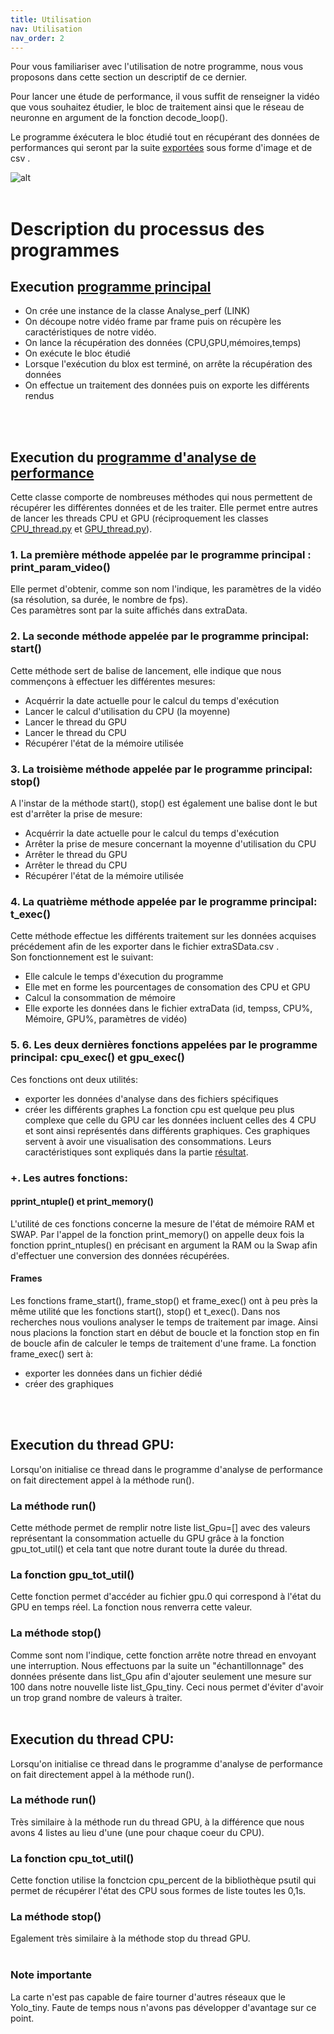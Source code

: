 ```yaml
---
title: Utilisation
nav: Utilisation
nav_order: 2
---
```

Pour vous familiariser avec l'utilisation de notre programme, nous vous proposons dans cette section un descriptif de ce dernier.

Pour lancer une étude de performance, il vous suffit de renseigner la vidéo que vous souhaitez étudier, le bloc de traitement ainsi que le réseau de neuronne en argument de la fonction decode_loop(). 

Le programme éxécutera le bloc étudié tout en récupérant des données de performances qui seront par la suite [exportées](https://nicomichelas.github.io/JekyllExample/R%C3%A9sultats.html) sous forme d'image et de csv .

![alt](Alrgorigramme1.png)
<br>
<br>

# Description du processus des programmes
## Execution [programme principal](https://github.com/USMB-NS/VideoAnalyticsRD/blob/master/Anal_perf.py)
* On crée une instance de la classe Analyse_perf (LINK)  
* On découpe notre vidéo frame par frame puis on récupère les caractéristiques de notre vidéo.
* On lance la récupération des données (CPU,GPU,mémoires,temps) 
* On exécute le bloc étudié
* Lorsque l'exécution du blox est terminé, on arrête la récupération des données
* On effectue un traitement des données puis on exporte les différents rendus
<br>
<br>

## Execution du [programme d'analyse de performance](https://github.com/USMB-NS/VideoAnalyticsRD/blob/master/Analyse_perf.py)
Cette classe comporte de nombreuses méthodes qui nous permettent de récupérer les différentes données et de les traiter. 
Elle permet entre autres de lancer les threads CPU et GPU (réciproquement les classes [CPU_thread.py](https://github.com/USMB-NS/VideoAnalyticsRD/blob/master/CPU_thread.py) et [GPU_thread.py](https://github.com/USMB-NS/VideoAnalyticsRD/blob/master/GPU_thread.py)).

### 1. La première méthode appelée par le programme principal : print_param_video()
Elle permet d'obtenir, comme son nom l'indique, les paramètres de la vidéo (sa résolution, sa durée, le nombre de fps). 
<br>Ces paramètres sont par la suite affichés dans extraData.

### 2. La seconde méthode appelée par le programme principal: start()
Cette méthode sert de balise de lancement, elle indique que nous commençons à effectuer les différentes mesures:
* Acquérrir la date actuelle pour le calcul du temps d'exécution
* Lancer le calcul d'utilisation du CPU (la moyenne) 
* Lancer le thread du GPU
* Lancer le thread du CPU
* Récupérer l'état de la mémoire utilisée

### 3. La troisième méthode appelée par le programme principal: stop()
A l'instar de la méthode start(), stop() est également une balise dont le but est d'arrêter la prise de mesure:
* Acquérrir la date actuelle pour le calcul du temps d'exécution
* Arrêter la prise de mesure concernant la moyenne d'utilisation du CPU
* Arrêter le thread du GPU
* Arrêter le thread du CPU
* Récupérer l'état de la mémoire utilisée 

### 4. La quatrième méthode appelée par le programme principal: t_exec()
Cette méthode effectue les différents traitement sur les données acquises précédement afin de les exporter dans le fichier extraSData.csv . 
<br>Son fonctionnement est le suivant: 
* Elle calcule le temps d'éxecution du programme
* Elle met en forme les pourcentages de consomation des CPU et GPU
* Calcul la consommation de mémoire
* Elle exporte les données dans le fichier extraData (id, tempss, CPU%, Mémoire, GPU%, paramètres de vidéo)

### 5. 6. Les deux dernières fonctions appelées par le programme principal: cpu_exec() et gpu_exec()
Ces fonctions ont deux utilités: 
* exporter les données d'analyse dans des fichiers spécifiques
* créer les différents graphes
La fonction cpu est quelque peu plus complexe que celle du GPU car les données incluent celles des 4 CPU et sont ainsi représentés dans différents graphiques.
Ces graphiques servent à avoir une visualisation des consommations. Leurs caractéristiques sont expliqués dans la partie [résultat](https://nicomichelas.github.io/JekyllExample/R%C3%A9sultats.html).

### +. Les autres fonctions:
#### pprint_ntuple() et print_memory()
L'utilité de ces fonctions concerne la mesure de l'état de mémoire RAM et SWAP. Par l'appel de la fonction print_memory() on appelle deux fois la fonction pprint_ntuples() en précisant en argument la RAM ou la Swap afin d'effectuer une conversion des données récupérées.

#### Frames
Les fonctions frame_start(), frame_stop() et frame_exec() ont à peu près la même utilité que les fonctions start(), stop() et t_exec(). Dans nos recherches nous voulions analyser le temps de traitement par image. Ainsi nous placions la fonction start en début de boucle et la fonction stop en fin de boucle afin de calculer le temps de traitement d'une frame. La fonction frame_exec() sert à:
* exporter les données dans un fichier dédié
* créer des graphiques
<br>
<br>

## Execution du thread GPU:
Lorsqu'on initialise ce thread dans le programme d'analyse de performance on fait directement appel à la méthode run().
### La méthode run()
Cette méthode permet de remplir notre liste list_Gpu=[] avec des valeurs représentant la consommation actuelle du GPU grâce à la fonction gpu_tot_util() et cela tant que notre durant toute la durée du thread.

### La fonction gpu_tot_util()
Cette fonction permet d'accéder au fichier gpu.0 qui correspond à l'état du GPU en temps réel. La fonction nous renverra cette valeur.

### La méthode stop()
Comme sont nom l'indique, cette fonction arrête notre thread en envoyant une interruption. Nous effectuons par la suite un "échantillonnage" des données présente dans list_Gpu afin d'ajouter seulement une mesure sur 100 dans notre nouvelle liste list_Gpu_tiny. Ceci nous permet d'éviter d'avoir un trop grand nombre de valeurs à traiter.
<br>
<br>

## Execution du thread CPU:
Lorsqu'on initialise ce thread dans le programme d'analyse de performance on fait directement appel à la méthode run().
### La méthode run()
Très similaire à la méthode run du thread GPU, à la différence que nous avons 4 listes au lieu d'une (une pour chaque coeur du CPU).

### La fonction cpu_tot_util()
Cette fonction utilise la fonctcion cpu_percent de la bibliothèque psutil qui permet de récupérer l'état des CPU sous formes de liste toutes les 0,1s.

### La méthode stop()
Egalement très similaire à la méthode stop du thread GPU.
<br>
<br>

### Note importante
La carte n'est pas capable de faire tourner d'autres réseaux que le Yolo_tiny. Faute de temps nous n'avons pas développer d'avantage sur ce point.